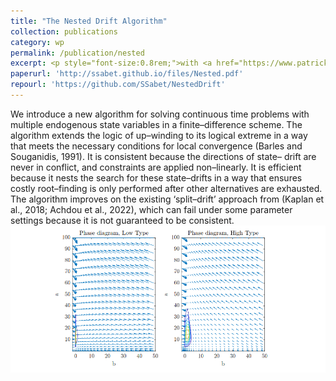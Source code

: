 ```yaml
---
title: "The Nested Drift Algorithm"
collection: publications
category: wp
permalink: /publication/nested
excerpt: <p style="font-size:0.8rem;">with <a href="https://www.patrickmschneider.com/">Patrick Schneider</a></p><p style="font-size:0.8rem;">Practical and robust method of implementing finite difference algorithms for solving higher dimensional heterogeneous agent models in continuous time, using the two-asset HANK model of Kaplan-et-al (2018) as central example. </p>
paperurl: 'http://ssabet.github.io/files/Nested.pdf'
repourl: 'https://github.com/SSabet/NestedDrift'
---
```

We introduce a new algorithm for solving continuous time problems
with multiple endogenous state variables in a finite–difference scheme.
The algorithm extends the logic of up–winding to its logical extreme in
a way that meets the necessary conditions for local convergence (Barles
and Souganidis, 1991). It is consistent because the directions of state–
drift are never in conflict, and constraints are applied non–linearly. It is
efficient because it nests the search for these state–drifts in a way that
ensures costly root–finding is only performed after other alternatives
are exhausted. The algorithm improves on the existing ‘split–drift’
approach from (Kaplan et al., 2018; Achdou et al., 2022), which can
fail under some parameter settings because it is not guaranteed to be
consistent.
<img src='/images/nested.png'>
